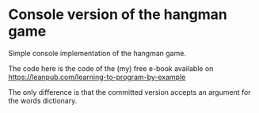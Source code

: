# Console version of the hangman game

Simple console implementation of the hangman game.

The code here is the code of the (my) free e-book available on https://leanpub.com/learning-to-program-by-example

The only difference is that the committed version accepts an argument for the words dictionary.
